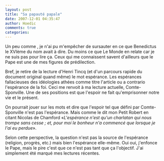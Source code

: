 ```yaml
---
layout: post
title: "Sa papauté papale"
date: 2007-12-01 04:35:47
author: Hoedic
comments: true
categories: 
---
```



Un peu comme , je n'ai pu m'empêcher de sursauter en  ce que Benedictus le XVIème du nom avait à dire. Du moins ce que Le Monde en relate car je ne suis pas pour lire ça. Ceux qui me connaissent savent d'ailleurs que le Pape est une de mes figures de prédilection.

Bref, je retire de la lecture d'Henri Tincq (et d'un parcours rapide du document original quand même) le mot espérance. Les espérances fallacieuses des idéologies athées comme titre l'article ou a contrario l'espérance de la foi. Ceci me renvoit à ma lecture actuelle, Comte-Sponville. Une de ses positions est que l'espoir ne fait qu'emprisonner notre vie et le présent.

On pourrait jouer sur les mots et dire que l'espoir tel que défini par Comte-Sponville n'est pas l'espérance. Mais comme le dit mon Petit Robert en citant Nicolas de Chamford «*L'espérance n'est qu'un charlatan qui nous trompe sans cesse ; et, pour moi le bonheur n'a commencé que lorsque je l'ai eu perdue*». 

Selon cette perspective, la question n'est pas la source de l'espérance (religion, progrès, etc.) mais bien l'espérance elle-même. Oui oui, j'enfonce le Pape, mais le pire c'est que ce n'est pas tant que ça l'objectif. J'ai simplement été marqué mes lectures récentes.